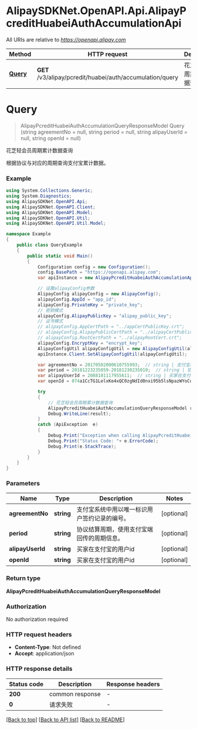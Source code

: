 # AlipaySDKNet.OpenAPI.Api.AlipayPcreditHuabeiAuthAccumulationApi

All URIs are relative to *https://openapi.alipay.com*

Method | HTTP request | Description
------------- | ------------- | -------------
[**Query**](AlipayPcreditHuabeiAuthAccumulationApi.md#query) | **GET** /v3/alipay/pcredit/huabei/auth/accumulation/query | 花芝轻会员周期累计数据查询


<a name="query"></a>
# **Query**
> AlipayPcreditHuabeiAuthAccumulationQueryResponseModel Query (string agreementNo = null, string period = null, string alipayUserId = null, string openId = null)

花芝轻会员周期累计数据查询

根据协议与对应的周期查询支付宝累计数据。

### Example
```csharp
using System.Collections.Generic;
using System.Diagnostics;
using AlipaySDKNet.OpenAPI.Api;
using AlipaySDKNet.OpenAPI.Client;
using AlipaySDKNet.OpenAPI.Model;
using AlipaySDKNet.OpenAPI.Util;
using AlipaySDKNet.OpenAPI.Util.Model;

namespace Example
{
    public class QueryExample
    {
        public static void Main()
        {
            Configuration config = new Configuration();
            config.BasePath = "https://openapi.alipay.com";
            var apiInstance = new AlipayPcreditHuabeiAuthAccumulationApi(config);

            // 设置alipayConfig参数
            AlipayConfig alipayConfig = new AlipayConfig();
            alipayConfig.AppId = "app_id";
            alipayConfig.PrivateKey = "private_key";
            // 密钥模式
            alipayConfig.AlipayPublicKey = "alipay_public_key";
            // 证书模式
            // alipayConfig.AppCertPath = "../appCertPublicKey.crt";
            // alipayConfig.AlipayPublicCertPath = "../alipayCertPublicKey_RSA2.crt";
            // alipayConfig.RootCertPath = "../alipayRootCert.crt";
            alipayConfig.EncryptKey = "encrypt_key";
            AlipayConfigUtil alipayConfigUtil = new AlipayConfigUtil(alipayConfig);
            apiInstance.Client.SetAlipayConfigUtil(alipayConfigUtil);

            var agreementNo = 20170502000610755993;  // string | 支付宝系统中用以唯一标识用户签约记录的编号。 (optional) 
            var period = 20181223235059-20181230235010;  // string | 协议结算周期，使用支付宝端回传的周期信息。 (optional) 
            var alipayUserId = 2088101117955611;  // string | 买家在支付宝的用户id (optional) 
            var openId = 074a1CcTG1LelxKe4xQC0zgNdId0nxi95b5lsNpazWYoCo5;  // string | 买家在支付宝的用户id (optional) 

            try
            {
                // 花芝轻会员周期累计数据查询
                AlipayPcreditHuabeiAuthAccumulationQueryResponseModel result = apiInstance.Query(agreementNo, period, alipayUserId, openId);
                Debug.WriteLine(result);
            }
            catch (ApiException  e)
            {
                Debug.Print("Exception when calling AlipayPcreditHuabeiAuthAccumulationApi.Query: " + e.Message );
                Debug.Print("Status Code: "+ e.ErrorCode);
                Debug.Print(e.StackTrace);
            }
        }
    }
}
```

### Parameters

Name | Type | Description  | Notes
------------- | ------------- | ------------- | -------------
 **agreementNo** | **string**| 支付宝系统中用以唯一标识用户签约记录的编号。 | [optional] 
 **period** | **string**| 协议结算周期，使用支付宝端回传的周期信息。 | [optional] 
 **alipayUserId** | **string**| 买家在支付宝的用户id | [optional] 
 **openId** | **string**| 买家在支付宝的用户id | [optional] 

### Return type

**AlipayPcreditHuabeiAuthAccumulationQueryResponseModel**

### Authorization

No authorization required

### HTTP request headers

 - **Content-Type**: Not defined
 - **Accept**: application/json


### HTTP response details
| Status code | Description | Response headers |
|-------------|-------------|------------------|
| **200** | common response |  -  |
| **0** | 请求失败 |  -  |

[[Back to top]](#) [[Back to API list]](../README.md#documentation-for-api-endpoints) [[Back to README]](../README.md)

